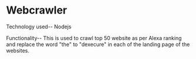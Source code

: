 # Webcrawler
Technology used--
Nodejs

Functionality--
This is used to crawl top 50 website as per Alexa ranking and replace the word "the" to "dexecure" in each of the landing page 
of the websites.
